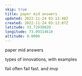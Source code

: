 ```yaml
---
skip: true
title: paper mid answers
updated: 2022-11-24 03:13:48Z
created: 2022-11-24 03:13:07Z
latitude: 33.72938820
longitude: 73.09314610
altitude: 0.0000
---
```


paper mid answers

types of innovations, with examples

fail often fail fast. and mvp

